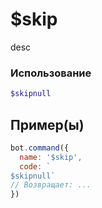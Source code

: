 # $skip
desc
### Использование
```php
$skipnull
```

## Пример(ы)

```javascript
bot.command({
  name: '$skip',
  code: `
$skipnull`
// Возвращает: ...
})
```